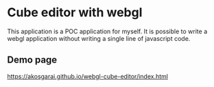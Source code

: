 # Cube editor with webgl

This application is a POC application for myself. It is possible to write a webgl application without writing a single line of javascript code.

## Demo page

https://akosgarai.github.io/webgl-cube-editor/index.html
